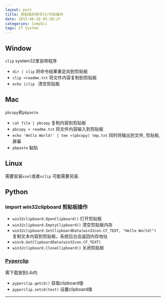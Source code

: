 ```yaml
---
layout: post
title: 剪贴板的命令行/代码操作
date: 2015-06-28 05:38:27
categories: CompSci
tags: IT System
---
```


## Window
`clip` system32里自带程序

- `dir | clip` 将命令结果重定向到剪贴板
- `clip <readme.txt` 将文件内容复制到剪贴板
- `echo |clip ` 清空剪贴板

## Mac
`pbcopy`和`pbpaste`
- `cat file | pbcopy` 复制内容到剪贴板
- `pbcopy < readme.txt` 将文件内容输入到剪贴板
- `echo 'Hello World!' | tee >(pbcopy) tmp.txt` 同时将输出到文件, 剪贴板, 屏幕
- `pbpaste` 黏贴

## Linux
需要安装`xsel`或者`xclip` 可能需要另装.

## Python

### import win32clipboard 剪贴板操作

- `win32clipboard.OpenClipboard()` 打开剪贴板
- `win32clipboard.EmptyClipboard()` 清空剪贴板内存
- `win32clipboard.SetClipboardData(win32con.CF_TEXT, "Hello World!")` 复制文本内容到剪贴板，系统后台会返回内存地址
- `wincb.GetClipboardData(win32con.CF_TEXT) ` 
- `win32clipboard.CloseClipboard()` 关闭剪贴板

### [Pyperclip](http://coffeeghost.net/2010/10/09/pyperclip-a-cross-platform-clipboard-module-for-python/)
需下载放到Lib内

- `pyperclip.getcb()`  获取clipboard值
- `pyperclip.setcb(text)`  设置clipboard值

---
